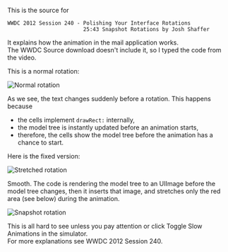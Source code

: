 This is the source for

    WWDC 2012 Session 240 - Polishing Your Interface Rotations
                            25:43 Snapshot Rotations by Josh Shaffer

It explains how the animation in the mail application works.  
The WWDC Source download doesn't include it, so I typed the code from the video.

This is a normal rotation:

![Normal rotation](https://raw.github.com/j4n0/table-stretchedRotation/master/pages/normal-rotation.gif)

As we see, the text changes suddenly before a rotation. This happens because 

  - the cells implement `drawRect:` internally,
  - the model tree is instantly updated before an animation starts,
  - therefore, the cells show the model tree before the animation has a chance to start.

Here is the fixed version:

![Stretched rotation](https://raw.github.com/j4n0/table-stretchedRotation/master/pages/stretched-rotation.gif)

Smooth. The code is rendering the model tree to an UIImage before the model tree changes,
then it inserts that image, and stretches only the red area (see below) during the animation.

![Snapshot rotation](https://raw.github.com/j4n0/table-stretchedRotation/master/pages/snapshot-rotation.png)

This is all hard to see unless you pay attention or click Toggle Slow Animations in the simulator.  
For more explanations see WWDC 2012 Session 240.
